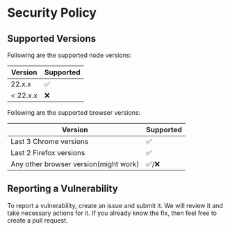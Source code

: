 # Security Policy

## Supported Versions

Following are the supported node versions:

| Version | Supported          |
| ------- | ------------------ |
| 22.x.x   | :white_check_mark: |
| < 22.x.x   | :x: |

Following are the supported browser versions:

| Version | Supported          |
| ------- | ------------------ |
| Last 3 Chrome versions   | :white_check_mark: |
| Last 2 Firefox versions   | :white_check_mark: |
| Any other browser version(might work)  | :white_check_mark:/:x: |

## Reporting a Vulnerability

To report a vulnerability, create an issue and submit it. We will review it and take necessary actions for it. If you already know the fix, then feel free to create a pull request.

